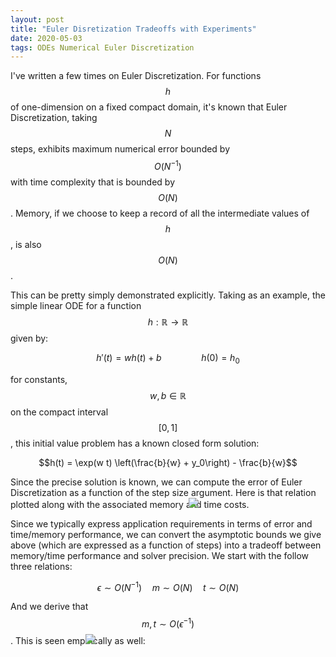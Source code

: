 ```yaml
---
layout: post
title: "Euler Disretization Tradeoffs with Experiments"
date: 2020-05-03
tags: ODEs Numerical Euler Discretization
---
```


I've written a few times on Euler Discretization. For functions $$h$$ of one-dimension on a fixed compact domain, it's known that Euler Discretization, taking $$N$$ steps, exhibits maximum numerical error bounded by $$O(N^{-1})$$ with time complexity that is bounded by $$O(N)$$. Memory, if we choose to keep a record of all the intermediate values of $$h$$, is also $$O(N)$$.

This can be pretty simply demonstrated explicitly. Taking as an example, the simple linear ODE for a function $$h: \mathbb{R} \rightarrow \mathbb{R}$$ given by:

$$h'(t) = w h(t) + b \qquad \qquad h(0) = h_0$$

for constants, $$w, b \in \mathbb{R}$$ on the compact interval $$[0, 1]$$, this initial value problem has a known closed form solution:

$$h(t) = \exp(w t) \left(\frac{b}{w} + y_0\right) - \frac{b}{w}$$

Since the precise solution is known, we can compute the error of Euler Discretization as a function of the step size argument. Here is that relation plotted along with the associated memory and time costs.
<img style="max-width: 900px; margin: 0 0 0 -100px;" src="https://frankwang95.github.io/assets/ode_solver_baselines/ode_solver_baseline_independent_step.png">

Since we typically express application requirements in terms of error and time/memory performance, we can convert the asymptotic bounds we give above (which are expressed as a function of steps) into a tradeoff between memory/time performance and solver precision. We start with the follow three relations:

$$\epsilon \sim O(N^{-1}) \quad m \sim O(N) \quad t \sim O(N)$$

And we derive that $$m, t \sim O(\epsilon^{-1})$$. This is seen empirically as well:
<img style="max-width: 900px; margin: 0 0 0 -100px;" src="https://frankwang95.github.io/assets/ode_solver_baselines/ode_solver_baseline_independent_error.png">
